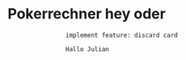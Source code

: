 # Pokerrechner hey oder
                    implement feature: discard card

                    Hallo Julian
